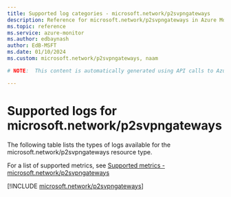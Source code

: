 ```yaml
---
title: Supported log categories - microsoft.network/p2svpngateways
description: Reference for microsoft.network/p2svpngateways in Azure Monitor Logs.
ms.topic: reference
ms.service: azure-monitor
ms.author: edbaynash
author: EdB-MSFT
ms.date: 01/10/2024
ms.custom: microsoft.network/p2svpngateways, naam

# NOTE:  This content is automatically generated using API calls to Azure. Any edits made on these files will be overwritten in the next run of the script. 

---
```





# Supported logs for microsoft.network/p2svpngateways  
The following table lists the types of logs available for the microsoft.network/p2svpngateways resource type.
  
  
  
For a list of supported metrics, see [Supported metrics - microsoft.network/p2svpngateways](../supported-metrics/microsoft-network-p2svpngateways-metrics.md)  
  

  
[!INCLUDE [microsoft.network/p2svpngateways](./includes/microsoft-network-p2svpngateways-logs-include.md)]  
  
  

